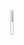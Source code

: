 

<img width="10%" src="https://github.com/parkcham/CYJ/assets/108769833/5924211c-0a45-44ac-81b1-826e08f128af.gif"/>
